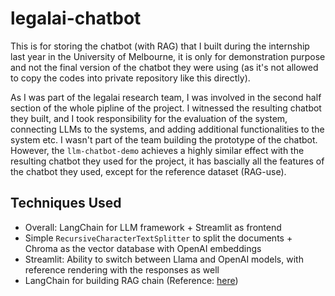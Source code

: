 # legalai-chatbot

This is for storing the chatbot (with RAG) that I built during the internship last year in the University of Melbourne, it is only for demonstration purpose and not the final version of the chatbot they were using (as it's not allowed to copy the codes into private repository like this directly).

As I was part of the legalai research team, I was involved in the second half section of the whole pipline of the project. I witnessed the resulting chatbot they built, and I took responsibility for the evaluation of the system, connecting LLMs to the systems, and adding additional functionalities to the system etc. I wasn't part of the team building the prototype of the chatbot. However, the `llm-chatbot-demo` achieves a highly similar effect with the resulting chatbot they used for the project, it has bascially all the features of the chatbot they used, except for the reference dataset (RAG-use).

## Techniques Used

- Overall: LangChain for LLM framework + Streamlit as frontend
- Simple `RecursiveCharacterTextSplitter` to split the documents + Chroma as the vector database with OpenAI embeddings
- Streamlit: Ability to switch between Llama and OpenAI models, with reference rendering with the responses as well
- LangChain for building RAG chain (Reference: [here](https://python.langchain.com/docs/versions/migrating_chains/retrieval_qa/))